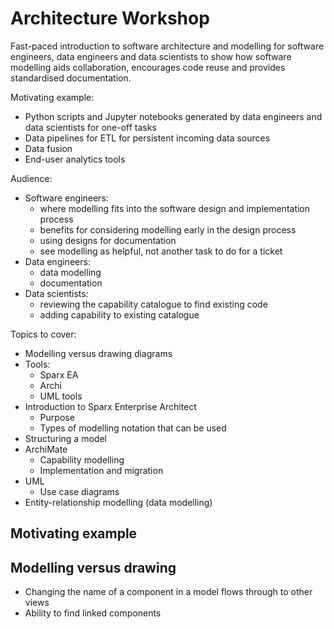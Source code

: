# Architecture Workshop

Fast-paced introduction to software architecture and modelling for software engineers, data engineers and data scientists to show how software modelling aids collaboration, encourages code reuse and provides standardised documentation.

Motivating example: 
- Python scripts and Jupyter notebooks generated by data engineers and data scientists for one-off tasks
- Data pipelines for ETL for persistent incoming data sources
- Data fusion
- End-user analytics tools

Audience:

- Software engineers:
    - where modelling fits into the software design and implementation process
    - benefits for considering modelling early in the design process
    - using designs for documentation
    - see modelling as helpful, not another task to do for a ticket
- Data engineers:
    - data modelling
    - documentation
- Data scientists:
    - reviewing the capability catalogue to find existing code
    - adding capability to existing catalogue

Topics to cover:

- Modelling versus drawing diagrams
- Tools:
    - Sparx EA
    - Archi
    - UML tools
- Introduction to Sparx Enterprise Architect
    - Purpose
    - Types of modelling notation that can be used
- Structuring a model
- ArchiMate
    - Capability modelling 
    - Implementation and migration
- UML
    - Use case diagrams
- Entity-relationship modelling (data modelling)

## Motivating example

## Modelling versus drawing

- Changing the name of a component in a model flows through to other views
- Ability to find linked components

